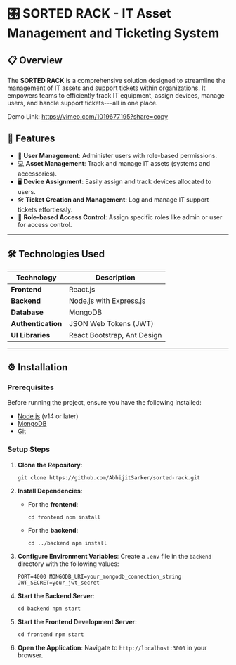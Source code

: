 🎛️ SORTED RACK - IT Asset Management and Ticketing System
============================================

📋 Overview
-----------

The **SORTED RACK** is a comprehensive solution designed to streamline the management of IT assets and support tickets within organizations. It empowers teams to efficiently track IT equipment, assign devices, manage users, and handle support tickets---all in one place.

Demo Link: https://vimeo.com/1019677195?share=copy

🚀 Features
-----------

-   👥 **User Management**: Administer users with role-based permissions.
-   💻 **Asset Management**: Track and manage IT assets (systems and accessories).
-   🖥️ **Device Assignment**: Easily assign and track devices allocated to users.
-   🛠️ **Ticket Creation and Management**: Log and manage IT support tickets effortlessly.
-   🔐 **Role-based Access Control**: Assign specific roles like admin or user for access control.

* * * * *

🛠️ Technologies Used
---------------------

| Technology | Description |
| --- | --- |
| **Frontend** | React.js |
| **Backend** | Node.js with Express.js |
| **Database** | MongoDB |
| **Authentication** | JSON Web Tokens (JWT) |
| **UI Libraries** | React Bootstrap, Ant Design |

* * * * *

⚙️ Installation
---------------

### Prerequisites

Before running the project, ensure you have the following installed:

-   [Node.js](https://nodejs.org/) (v14 or later)
-   [MongoDB](https://www.mongodb.com/)
-   [Git](https://git-scm.com/)

### Setup Steps

1.  **Clone the Repository**:


    `
    git clone https://github.com/AbhijitSarker/sorted-rack.git
    `

2.  **Install Dependencies**:

    -   For the **frontend**:

        `cd frontend
        npm install`

    -   For the **backend**:

        `cd ../backend
        npm install`

3.  **Configure Environment Variables**: Create a `.env` file in the `backend` directory with the following values:

    `PORT=4000
    MONGODB_URI=your_mongodb_connection_string
    JWT_SECRET=your_jwt_secret`

4.  **Start the Backend Server**:


    `cd backend
    npm start`

5.  **Start the Frontend Development Server**:

    `cd frontend
    npm start`

6.  **Open the Application**: Navigate to `http://localhost:3000` in your browser.
